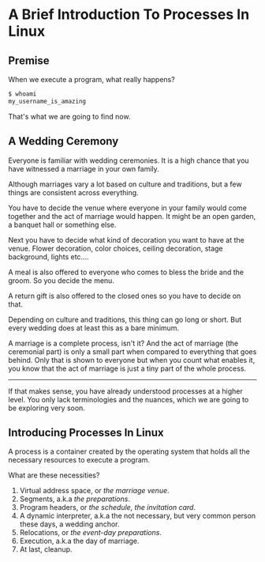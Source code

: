# A Brief Introduction To Processes In Linux

## Premise

When we execute a program, what really happens?

```bash
$ whoami
my_username_is_amazing
```

That's what we are going to find now.

## A Wedding Ceremony

Everyone is familiar with wedding ceremonies. It is a high chance that you have witnessed a marriage in your own family.

Although marriages vary a lot based on culture and traditions, but a few things are consistent across everything.

You have to decide the venue where everyone in your family would come together and the act of marriage would happen. It might be an open garden, a banquet hall or something else.

Next you have to decide what kind of decoration you want to have at the venue. Flower decoration, color choices, ceiling decoration, stage background, lights etc....

A meal is also offered to everyone who comes to bless the bride and the groom. So you decide the menu.

A return gift is also offered to the closed ones so you have to decide on that.

Depending on culture and traditions, this thing can go long or short. But every wedding does at least this as a bare minimum.

A marriage is a complete process, isn't it? And the act of marriage (the ceremonial part) is only a small part when compared to everything that goes behind. Only that is shown to everyone but when you count what enables it, you know that the act of marriage is just a tiny part of the whole process.

***

If that makes sense, you have already understood processes at a higher level. You only lack terminologies and the nuances, which we are going to be exploring very soon.

## Introducing Processes In Linux

A process is a container created by the operating system that holds all the necessary resources to execute a program.

What are these necessities?

1. Virtual address space, or _the marriage venue_.
2. Segments, a.k.a _the preparations_.
3. Program headers, or _the schedule, the invitation card_.
4. A dynamic interpreter, a.k.a the not necessary, but very common person these days, a wedding anchor.
5. Relocations, or _the event-day preparations_.
6. Execution, a.k.a the day of marriage.
7. At last, cleanup.















